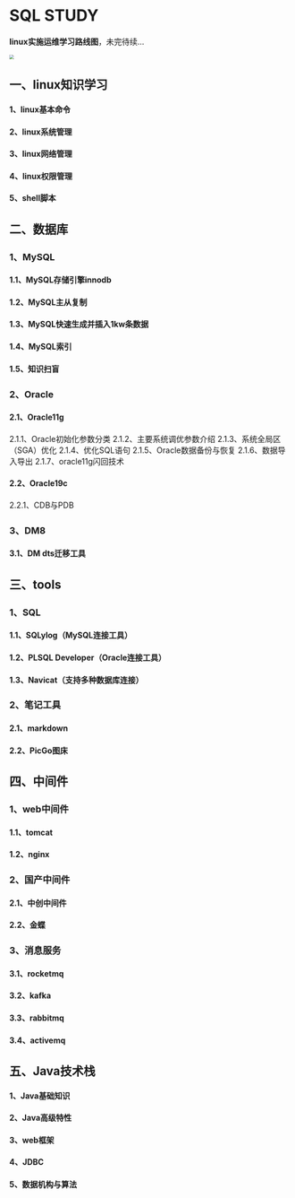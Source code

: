 # SQL STUDY

**linux实施运维学习路线图**，未完待续...

<img src="https://gitee.com/dywangk/img/raw/master/images/SQL-STUDY.jpg" style="zoom:50%;" />


## 一、linux知识学习
#### 1、linux基本命令
#### 2、linux系统管理
#### 3、linux网络管理
#### 4、linux权限管理
#### 5、shell脚本


## 二、数据库

### 1、MySQL

#### 1.1、MySQL存储引擎innodb

#### 1.2、MySQL主从复制

#### 1.3、MySQL快速生成并插入1kw条数据

#### 1.4、MySQL索引

#### 1.5、知识扫盲



###  2、Oracle

#### 2.1、Oracle11g
2.1.1、Oracle初始化参数分类
2.1.2、主要系统调优参数介绍
2.1.3、系统全局区（SGA）优化
2.1.4、优化SQL语句
2.1.5、Oracle数据备份与恢复
2.1.6、数据导入导出
2.1.7、oracle11g闪回技术


#### 2.2、Oracle19c
2.2.1、CDB与PDB



### 3、DM8

####  3.1、DM dts迁移工具

## 三、tools
### 1、SQL
#### 1.1、SQLylog（MySQL连接工具）
#### 1.2、PLSQL Developer（Oracle连接工具）
#### 1.3、Navicat（支持多种数据库连接）

### 2、笔记工具
#### 2.1、markdown
#### 2.2、PicGo图床


## 四、中间件
### 1、web中间件
#### 1.1、tomcat
#### 1.2、nginx

### 2、国产中间件
#### 2.1、中创中间件
#### 2.2、金蝶

### 3、消息服务
#### 3.1、rocketmq
#### 3.2、kafka
#### 3.3、rabbitmq
#### 3.4、activemq


## 五、Java技术栈
#### 1、Java基础知识
#### 2、Java高级特性
#### 3、web框架
#### 4、JDBC
#### 5、数据机构与算法
